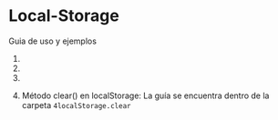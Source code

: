 # Local-Storage
Guia de uso y ejemplos

1.  

2. 

3. 

4. Método clear() en localStorage: La guía se encuentra dentro de la carpeta `4localStorage.clear`



